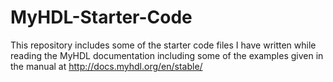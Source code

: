 # MyHDL-Starter-Code
This repository includes some of the starter code files I have written while reading the MyHDL documentation including some of the examples given in the manual at http://docs.myhdl.org/en/stable/
